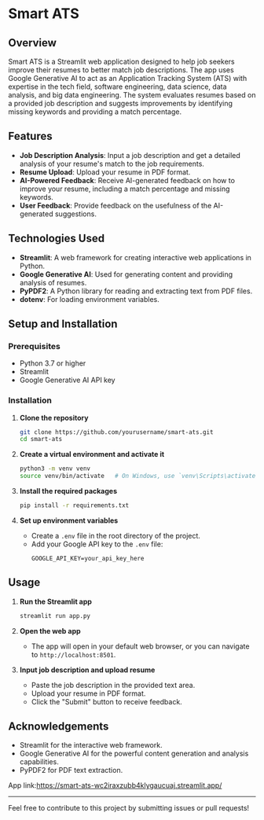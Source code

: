 # Smart ATS

## Overview
Smart ATS is a Streamlit web application designed to help job seekers improve their resumes to better match job descriptions. The app uses Google Generative AI to act as an Application Tracking System (ATS) with expertise in the tech field, software engineering, data science, data analysis, and big data engineering. The system evaluates resumes based on a provided job description and suggests improvements by identifying missing keywords and providing a match percentage.

## Features
- **Job Description Analysis**: Input a job description and get a detailed analysis of your resume's match to the job requirements.
- **Resume Upload**: Upload your resume in PDF format.
- **AI-Powered Feedback**: Receive AI-generated feedback on how to improve your resume, including a match percentage and missing keywords.
- **User Feedback**: Provide feedback on the usefulness of the AI-generated suggestions.

## Technologies Used
- **Streamlit**: A web framework for creating interactive web applications in Python.
- **Google Generative AI**: Used for generating content and providing analysis of resumes.
- **PyPDF2**: A Python library for reading and extracting text from PDF files.
- **dotenv**: For loading environment variables.

## Setup and Installation

### Prerequisites
- Python 3.7 or higher
- Streamlit
- Google Generative AI API key

### Installation
1. **Clone the repository**
   ```bash
   git clone https://github.com/yourusername/smart-ats.git
   cd smart-ats
   ```

2. **Create a virtual environment and activate it**
   ```bash
   python3 -m venv venv
   source venv/bin/activate   # On Windows, use `venv\Scripts\activate`
   ```

3. **Install the required packages**
   ```bash
   pip install -r requirements.txt
   ```

4. **Set up environment variables**
   - Create a `.env` file in the root directory of the project.
   - Add your Google API key to the `.env` file:
     ```plaintext
     GOOGLE_API_KEY=your_api_key_here
     ```

## Usage

1. **Run the Streamlit app**
   ```bash
   streamlit run app.py
   ```

2. **Open the web app**
   - The app will open in your default web browser, or you can navigate to `http://localhost:8501`.

3. **Input job description and upload resume**
   - Paste the job description in the provided text area.
   - Upload your resume in PDF format.
   - Click the "Submit" button to receive feedback.

## Acknowledgements
- Streamlit for the interactive web framework.
- Google Generative AI for the powerful content generation and analysis capabilities.
- PyPDF2 for PDF text extraction.

App link:https://smart-ats-wc2iraxzubb4klygaucuaj.streamlit.app/

---

Feel free to contribute to this project by submitting issues or pull requests!
